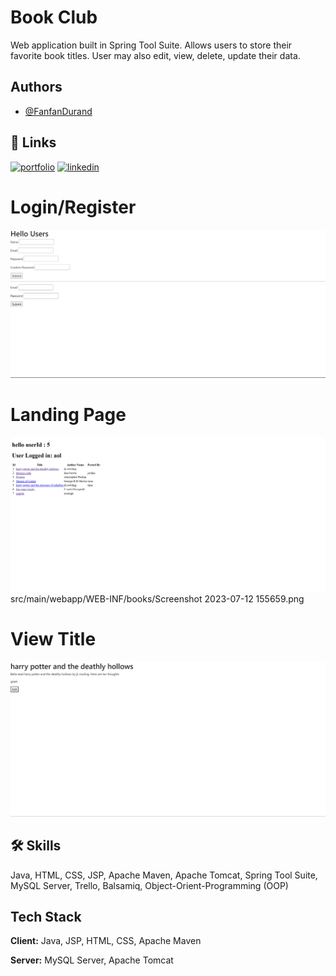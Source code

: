 # Book Club

Web application built in Spring Tool Suite. Allows users to store their favorite book titles. User may also edit, view, delete, update their data.


## Authors

- [@FanfanDurand](https://github.com/durand90)


## 🔗 Links
[![portfolio](https://img.shields.io/badge/my_portfolio-000?style=for-the-badge&logo=ko-fi&logoColor=white)](https://durand90.github.io/)
[![linkedin](https://img.shields.io/badge/linkedin-0A66C2?style=for-the-badge&logo=linkedin&logoColor=white)](https://www.linkedin.com/in/fanfan-durand/)

# Login/Register

![App Screenshot](src/main/webapp/WEB-INF/books/Screenshot%202023-07-12%20155631.png)


# Landing Page

![App Screenshot](src/main/webapp/WEB-INF/books/Screenshot%202023-07-12%20155659.png
)
src/main/webapp/WEB-INF/books/Screenshot 2023-07-12 155659.png



# View Title

![App Screenshot](src/main/webapp/WEB-INF/books/Screenshot%202023-07-12%20155710.png)


## 🛠 Skills
Java, HTML, CSS, JSP, Apache Maven, Apache Tomcat, Spring Tool Suite, MySQL Server, Trello, Balsamiq, Object-Orient-Programming (OOP)


## Tech Stack

**Client:** Java, JSP, HTML, CSS, Apache Maven

**Server:** MySQL Server, Apache Tomcat
